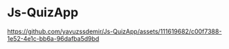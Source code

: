 # Js-QuizApp



https://github.com/yavuzssdemir/Js-QuizApp/assets/111619682/c00f7388-1e52-4e1c-bb6a-96dafba5d9bd

